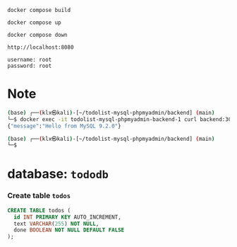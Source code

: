 ```
docker compose build
```

```
docker compose up
```

```
docker compose down
```

```
http://localhost:8080
```

```
username: root
password: root
```

# Note

```bash
(base) ┌──(klx㉿kali)-[~/todolist-mysql-phpmyadmin/backend] (main)
└─$ docker exec -it todolist-mysql-phpmyadmin-backend-1 curl backend:3000
{"message":"Hello from MySQL 9.2.0"}

(base) ┌──(klx㉿kali)-[~/todolist-mysql-phpmyadmin/backend] (main)
└─$ 
```

# database: `tododb`

### Create table `todos`

```sql
CREATE TABLE todos (
  id INT PRIMARY KEY AUTO_INCREMENT,
  text VARCHAR(255) NOT NULL,
  done BOOLEAN NOT NULL DEFAULT FALSE
);
```